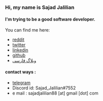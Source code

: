 ### Hi, my name is Sajad Jalilian

#### I'm trying to be a good software developer.

You can find me here:

- [reddit](https://www.reddit.com/user/sajadj)
- [twitter](https://twitter.com/Sajad_Jalilian)
- [linkedin](https://linkedin.com/in/sajadjalilian)
- [github](https://github.com/SajadJalilian)
- [وبلاگ فارسی](https://virgool.io/@SajadJ)

#### contact ways :
- [telegram](https://t.me/sajadjalilian)
- Discord id: Sajad_Jalilian#7552
- e mail : sajadjalilian88 [at] gmail [dot] com
